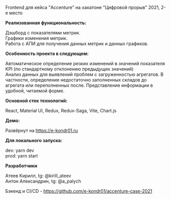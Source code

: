 Frontend для кейса "Accenture" на хакатоне "Цифровой прорыв" 2021, 2-е место

**Реализованная функциональность:**

Дэшборд с показателями метрик.\
Графики изменения метрик.\
Работа с АПИ для получения данных метрик и данных графиков.

**Особенность проекта в следующем:**

Автоматическое определение резких изменений в значений показателя KPI (по стандартному отклонению предыдущих значений)\
Анализ данных для выявлений проблем с загруженностью агрегатов. В частности, определение недостаточно заполненных складов до агрегата или переполненных после. Представление информации в удобной, читаемой форме.

**Основной стек технологий:**

React, Material UI, Redux, Redux-Saga, Vite, Chart.js

**Демо:**

Развёрнут на https://e-kondr01.ru

**Для локального запуска:**

dev: yarn dev\
prod: yarn start

**Разработчики**

Атеев Кирилл, tg: @kirill_ateev\
Антон Александрин, tg: @a_palych

Бэкенд и CI/CD - https://github.com/e-kondr01/accenture-case-2021 
